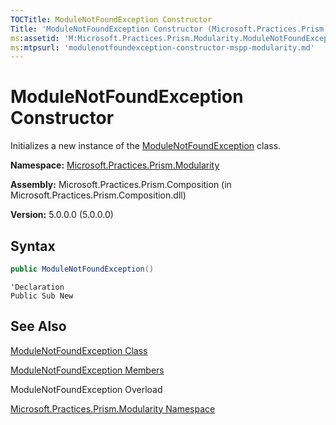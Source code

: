 ```yaml
---
TOCTitle: ModuleNotFoundException Constructor
Title: 'ModuleNotFoundException Constructor (Microsoft.Practices.Prism.Modularity)'
ms:assetid: 'M:Microsoft.Practices.Prism.Modularity.ModuleNotFoundException.\#ctor'
ms:mtpsurl: 'modulenotfoundexception-constructor-mspp-modularity.md'
---
```


# ModuleNotFoundException Constructor

Initializes a new instance of the [ModuleNotFoundException](modulenotfoundexception-class-mspp-modularity.md) class.

**Namespace:** [Microsoft.Practices.Prism.Modularity](mspp-modularity-namespace.md)

**Assembly:** Microsoft.Practices.Prism.Composition (in Microsoft.Practices.Prism.Composition.dll)

**Version:** 5.0.0.0 (5.0.0.0)

## Syntax

```C#
public ModuleNotFoundException()
```

```VB
'Declaration
Public Sub New
```

## See Also

[ModuleNotFoundException Class](modulenotfoundexception-class-mspp-modularity.md)

[ModuleNotFoundException Members](modulenotfoundexception-members-mspp-modularity.md)

ModuleNotFoundException Overload

[Microsoft.Practices.Prism.Modularity Namespace](mspp-modularity-namespace.md)
